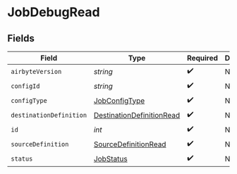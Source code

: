 # JobDebugRead


## Fields

| Field                                                                         | Type                                                                          | Required                                                                      | Description                                                                   |
| ----------------------------------------------------------------------------- | ----------------------------------------------------------------------------- | ----------------------------------------------------------------------------- | ----------------------------------------------------------------------------- |
| `airbyteVersion`                                                              | *string*                                                                      | :heavy_check_mark:                                                            | N/A                                                                           |
| `configId`                                                                    | *string*                                                                      | :heavy_check_mark:                                                            | N/A                                                                           |
| `configType`                                                                  | [JobConfigType](../../models/shared/JobConfigType.md)                         | :heavy_check_mark:                                                            | N/A                                                                           |
| `destinationDefinition`                                                       | [DestinationDefinitionRead](../../models/shared/DestinationDefinitionRead.md) | :heavy_check_mark:                                                            | N/A                                                                           |
| `id`                                                                          | *int*                                                                         | :heavy_check_mark:                                                            | N/A                                                                           |
| `sourceDefinition`                                                            | [SourceDefinitionRead](../../models/shared/SourceDefinitionRead.md)           | :heavy_check_mark:                                                            | N/A                                                                           |
| `status`                                                                      | [JobStatus](../../models/shared/JobStatus.md)                                 | :heavy_check_mark:                                                            | N/A                                                                           |